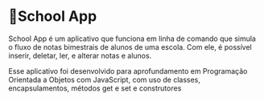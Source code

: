 # 🚀School App

School App é um aplicativo que funciona em linha de comando que simula o fluxo de notas bimestrais de alunos de uma escola. Com ele, é possível inserir, deletar, ler, e alterar notas e alunos.

Esse aplicativo foi desenvolvido para aprofundamento em Programação Orientada a Objetos com JavaScript, com uso de classes, encapsulamentos, métodos get e set e construtores
